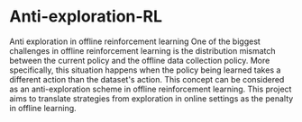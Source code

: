 # Anti-exploration-RL
Anti exploration in offline reinforcement learning
One of the biggest challenges in offline reinforcement learning is the distribution mismatch between the current policy and the offline data collection policy. More specifically, this situation happens when the policy being learned takes a different action than the dataset's action. This concept can be considered as an anti-exploration scheme in offline reinforcement learning. This project aims to translate strategies from exploration in online settings as the penalty in offline learning. 
